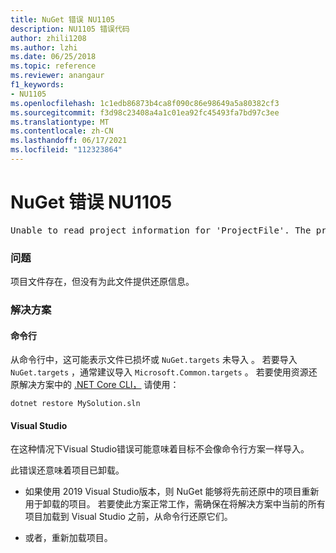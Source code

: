 ```yaml
---
title: NuGet 错误 NU1105
description: NU1105 错误代码
author: zhili1208
ms.author: lzhi
ms.date: 06/25/2018
ms.topic: reference
ms.reviewer: anangaur
f1_keywords:
- NU1105
ms.openlocfilehash: 1c1edb86873b4ca8f090c86e98649a5a80382cf3
ms.sourcegitcommit: f3d98c23408a4a1c01ea92fc45493fa7bd97c3ee
ms.translationtype: MT
ms.contentlocale: zh-CN
ms.lasthandoff: 06/17/2021
ms.locfileid: "112323864"
---
```

# <a name="nuget-error-nu1105"></a>NuGet 错误 NU1105

<pre>Unable to read project information for 'ProjectFile'. The project file may be invalid or missing targets required for restore.</pre>

### <a name="issue"></a>问题
项目文件存在，但没有为此文件提供还原信息。

### <a name="solution"></a>解决方案

#### <a name="command-line"></a>命令行

从命令行中，这可能表示文件已损坏或 `NuGet.targets` 未导入 。
若要导入 `NuGet.targets` ，通常建议导入 `Microsoft.Common.targets` 。
若要使用资源还原解决方案中的 [.NET Core CLI，](../../consume-packages/install-use-packages-dotnet-cli.md) 请使用：
```dotnetcli
dotnet restore MySolution.sln
```
#### <a name="visual-studio"></a>Visual Studio

在这种情况下Visual Studio错误可能意味着目标不会像命令行方案一样导入。

此错误还意味着项目已卸载。

* 如果使用 2019 Visual Studio版本，则 NuGet 能够将先前还原中的项目重新用于卸载的项目。 若要使此方案正常工作，需确保在将解决方案中当前的所有项目加载到 Visual Studio 之前，从命令行还原它们。

* 或者，重新加载项目。
